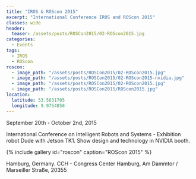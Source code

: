 ```yaml
---
title: "IROS & ROScon 2015"
excerpt: "International Conference IROS and ROScon 2015"
classes: wide
header:
  teaser: /assets/posts/ROSCon2015/02-ROScon2015.jpg
categories:
  - Events
tags:
  - IROS
  - ROScon
roscon:
  - image_path: "/assets/posts/ROSCon2015/02-ROScon2015.jpg"
  - image_path: "/assets/posts/ROSCon2015/02-ROScon2015-nvidia.jpg"
  - image_path: "/assets/posts/ROSCon2015/02-ROScon2015.jpg"
  - image_path: "/assets/posts/ROSCon2015/ROScon2015.jpg"
location:
  latitude: 53.5631705
  longitude: 9.9754858
---
```


September 20th - October 2nd, 2015

International Conference on Intelligent Robots and Systems - Exhibition robot Dude with Jetson TK1. Show design and technology in NVIDIA booth.

{% include gallery id="roscon" caption="ROScon 2015" %}

Hamburg, Germany. CCH - Congress Center Hamburg, Am Dammtor / Marseiller Straße, 20355

<!--
{% google_map width="100%" zoom="10" %}
-->